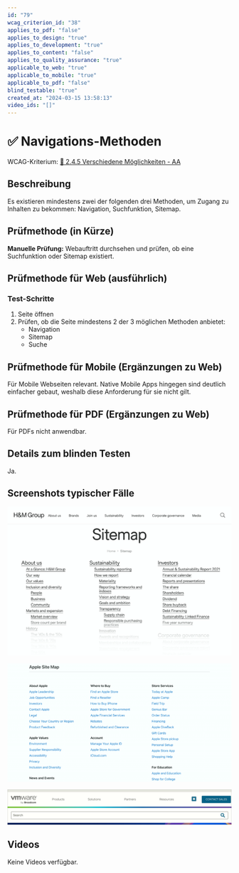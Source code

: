 ```yaml
---
id: "79"
wcag_criterion_id: "38"
applies_to_pdf: "false"
applies_to_design: "true"
applies_to_development: "true"
applies_to_content: "false"
applies_to_quality_assurance: "true"
applicable_to_web: "true"
applicable_to_mobile: "true"
applicable_to_pdf: "false"
blind_testable: "true"
created_at: "2024-03-15 13:58:13"
video_ids: "[]"
---
```


# ✅ Navigations-Methoden

WCAG-Kriterium: [📜 2.4.5 Verschiedene Möglichkeiten - AA](..)

## Beschreibung

Es existieren mindestens zwei der folgenden drei Methoden, um Zugang zu Inhalten zu bekommen: Navigation, Suchfunktion, Sitemap.

## Prüfmethode (in Kürze)

**Manuelle Prüfung:** Webauftritt durchsehen und prüfen, ob eine Suchfunktion oder Sitemap existiert.

## Prüfmethode für Web (ausführlich)

### Test-Schritte

1. Seite öffnen
1. Prüfen, ob die Seite mindestens 2 der 3 möglichen Methoden anbietet:
    - Navigation
    - Sitemap
    - Suche

## Prüfmethode für Mobile (Ergänzungen zu Web)

Für Mobile Webseiten relevant. Native Mobile Apps hingegen sind deutlich einfacher gebaut, weshalb diese Anforderung für sie nicht gilt.

## Prüfmethode für PDF (Ergänzungen zu Web)

Für PDFs nicht anwendbar.

## Details zum blinden Testen

Ja.

## Screenshots typischer Fälle

![Sitemap der H&M-Group](images/sitemap-der-hm-group.png)

![Sitemap von Apple](images/sitemap-von-apple.png)

![Suche auf VMWare.com](images/suche-auf-vmwarecom.png)

## Videos

Keine Videos verfügbar.
